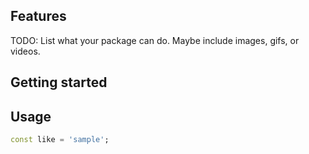 <!--

-->

## Features

TODO: List what your package can do. Maybe include images, gifs, or videos.

## Getting started



## Usage

```dart
const like = 'sample';
```